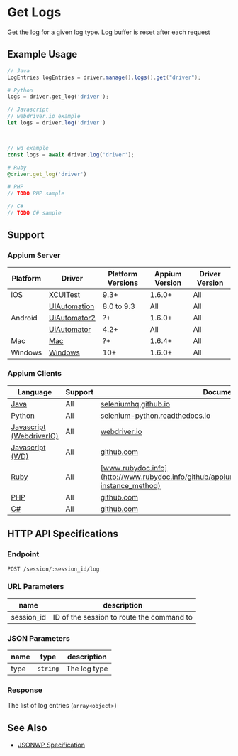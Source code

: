 # Get Logs

Get the log for a given log type. Log buffer is reset after each request

## Example Usage

```java
// Java
LogEntries logEntries = driver.manage().logs().get("driver");

```

```python
# Python
logs = driver.get_log('driver');

```

```javascript
// Javascript
// webdriver.io example
let logs = driver.log('driver')



// wd example
const logs = await driver.log('driver');

```

```ruby
# Ruby
@driver.get_log('driver')

```

```php
# PHP
// TODO PHP sample

```

```csharp
// C#
// TODO C# sample

```

## Support

### Appium Server

| Platform | Driver                                                   | Platform Versions | Appium Version | Driver Version |
| -------- | -------------------------------------------------------- | ----------------- | -------------- | -------------- |
| iOS      | [XCUITest](/docs/en/drivers/ios-xcuitest.md)             | 9.3+              | 1.6.0+         | All            |
|          | [UIAutomation](/docs/en/drivers/ios-uiautomation.md)     | 8.0 to 9.3        | All            | All            |
| Android  | [UiAutomator2](/docs/en/drivers/android-uiautomator2.md) | ?+                | 1.6.0+         | All            |
|          | [UiAutomator](/docs/en/drivers/android-uiautomator.md)   | 4.2+              | All            | All            |
| Mac      | [Mac](/docs/en/drivers/mac.md)                           | ?+                | 1.6.4+         | All            |
| Windows  | [Windows](/docs/en/drivers/windows.md)                   | 10+               | 1.6.0+         | All            |

### Appium Clients

| Language                                                             | Support | Documentation                                                                                                                                            |
| -------------------------------------------------------------------- | ------- | -------------------------------------------------------------------------------------------------------------------------------------------------------- |
| [Java](https://github.com/appium/java-client/releases/latest)        | All     | [seleniumhq.github.io](https://seleniumhq.github.io/selenium/docs/api/java/org/openqa/selenium/logging/SessionLogs.html#getLogTypes--)                   |
| [Python](https://github.com/appium/python-client/releases/latest)    | All     | [selenium-python.readthedocs.io](http://selenium-python.readthedocs.io/api.html?highlight=get_log#selenium.webdriver.remote.webdriver.WebDriver.get_log) |
| [Javascript (WebdriverIO)](http://webdriver.io/index.html)           | All     | [webdriver.io](http://webdriver.io/api/protocol/log.html)                                                                                                |
| [Javascript (WD)](https://github.com/admc/wd/releases/latest)        | All     | [github.com](https://github.com/admc/wd/blob/master/lib/commands.js#L455)                                                                                |
| [Ruby](https://github.com/appium/ruby_lib/releases/latest)           | All     | [www.rubydoc.info](http://www.rubydoc.info/github/appium/ruby_lib/Appium/Common#get_log-instance_method)                                                 |
| [PHP](https://github.com/appium/php-client/releases/latest)          | All     | [github.com](https://github.com/appium/php-client/)                                                                                                      |
| [C#](https://github.com/appium/appium-dotnet-driver/releases/latest) | All     | [github.com](https://github.com/appium/appium-dotnet-driver/)                                                                                            |

## HTTP API Specifications

### Endpoint

`POST /session/:session_id/log`

### URL Parameters

| name       | description                               |
| ---------- | ----------------------------------------- |
| session_id | ID of the session to route the command to |

### JSON Parameters

| name | type     | description  |
| ---- | -------- | ------------ |
| type | `string` | The log type |

### Response

The list of log entries (`array<object>`)

## See Also

* [JSONWP Specification](https://github.com/SeleniumHQ/selenium/wiki/JsonWireProtocol#sessionsessionidlog)